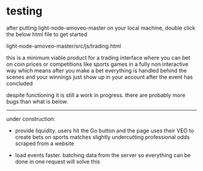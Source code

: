 # testing

after putting light-node-amoveo-master on your local machine, double click the below html file to get started

  light-node-amoveo-master/src/js/trading.html

this is a minimum viable product for a trading interface where you can bet on coin prices or competitions like sports games in a fully non interactive way which means after you make a bet everything is handled behind the scenes and your winnings just show up in your account after the event has concluded

despite functioning it is still a work in progress. there are probably more bugs than what is below.

------------------------------------------------------------------------------------------------------------------------------------------

under construction:

- provide liquidity. users hit the Go button and the page uses their VEO to create bets on sports matches slightly undercutting professional odds scraped from a website

- load events faster. batching data from the server so everything can be done in one request will solve this
